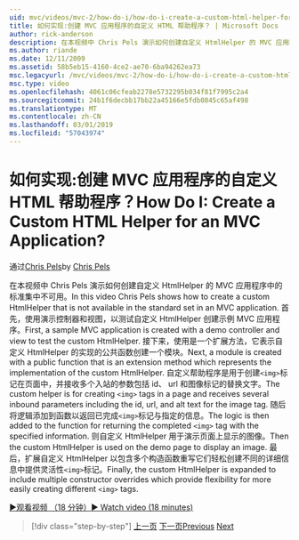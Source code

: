 ```yaml
---
uid: mvc/videos/mvc-2/how-do-i/how-do-i-create-a-custom-html-helper-for-an-mvc-application
title: 如何实现:创建 MVC 应用程序的自定义 HTML 帮助程序？ | Microsoft Docs
author: rick-anderson
description: 在本视频中 Chris Pels 演示如何创建自定义 HtmlHelper 的 MVC 应用程序中的标准集中不可用。 首先，示例 MVC 应用程序...
ms.author: riande
ms.date: 12/11/2009
ms.assetid: 58b5eb15-4160-4ce2-ae70-6ba94262ea73
msc.legacyurl: /mvc/videos/mvc-2/how-do-i/how-do-i-create-a-custom-html-helper-for-an-mvc-application
msc.type: video
ms.openlocfilehash: 4061c06cfeab2278e5732295b034f81f7995c2a4
ms.sourcegitcommit: 24b1f6decbb17bb22a45166e5fdb0845c65af498
ms.translationtype: MT
ms.contentlocale: zh-CN
ms.lasthandoff: 03/01/2019
ms.locfileid: "57043974"
---
```

<a name="how-do-i-create-a-custom-html-helper-for-an-mvc-application"></a><span data-ttu-id="4ca88-105">如何实现:创建 MVC 应用程序的自定义 HTML 帮助程序？</span><span class="sxs-lookup"><span data-stu-id="4ca88-105">How Do I: Create a Custom HTML Helper for an MVC Application?</span></span>
====================
<span data-ttu-id="4ca88-106">通过[Chris Pels](https://twitter.com/chrispels)</span><span class="sxs-lookup"><span data-stu-id="4ca88-106">by [Chris Pels](https://twitter.com/chrispels)</span></span>

<span data-ttu-id="4ca88-107">在本视频中 Chris Pels 演示如何创建自定义 HtmlHelper 的 MVC 应用程序中的标准集中不可用。</span><span class="sxs-lookup"><span data-stu-id="4ca88-107">In this video Chris Pels shows how to create a custom HtmlHelper that is not available in the standard set in an MVC application.</span></span> <span data-ttu-id="4ca88-108">首先，使用演示控制器和视图，以测试自定义 HtmlHelper 创建示例 MVC 应用程序。</span><span class="sxs-lookup"><span data-stu-id="4ca88-108">First, a sample MVC application is created with a demo controller and view to test the custom HtmlHelper.</span></span> <span data-ttu-id="4ca88-109">接下来，使用是一个扩展方法，它表示自定义 HtmlHelper 的实现的公共函数创建一个模块。</span><span class="sxs-lookup"><span data-stu-id="4ca88-109">Next, a module is created with a public function that is an extension method which represents the implementation of the custom HtmlHelper.</span></span> <span data-ttu-id="4ca88-110">自定义帮助程序是用于创建`<img>`标记在页面中，并接收多个入站的参数包括 id、 url 和图像标记的替换文字。</span><span class="sxs-lookup"><span data-stu-id="4ca88-110">The custom helper is for creating `<img>` tags in a page and receives several inbound parameters including the id, url, and alt text for the image tag.</span></span> <span data-ttu-id="4ca88-111">随后将逻辑添加到函数以返回已完成`<img>`标记与指定的信息。</span><span class="sxs-lookup"><span data-stu-id="4ca88-111">The logic is then added to the function for returning the completed `<img>` tag with the specified information.</span></span> <span data-ttu-id="4ca88-112">则自定义 HtmlHelper 用于演示页面上显示的图像。</span><span class="sxs-lookup"><span data-stu-id="4ca88-112">Then the custom HtmlHelper is used on the demo page to display an image.</span></span> <span data-ttu-id="4ca88-113">最后，扩展自定义 HtmlHelper 以包含多个构造函数重写它们轻松创建不同的详细信息中提供灵活性`<img>`标记。</span><span class="sxs-lookup"><span data-stu-id="4ca88-113">Finally, the custom HtmlHelper is expanded to include multiple constructor overrides which provide flexibility for more easily creating different `<img>` tags.</span></span>

[<span data-ttu-id="4ca88-114">&#9654;观看视频 （18 分钟）</span><span class="sxs-lookup"><span data-stu-id="4ca88-114">&#9654; Watch video (18 minutes)</span></span>](https://channel9.msdn.com/Blogs/ASP-NET-Site-Videos/how-do-i-create-a-custom-html-helper-for-an-mvc-application)

> [!div class="step-by-step"]
> <span data-ttu-id="4ca88-115">[上一页](how-do-i-implement-view-models-to-manage-data-for-aspnet-mvc-views.md)
> [下一页](how-do-i-work-with-model-binders-in-an-mvc-application.md)</span><span class="sxs-lookup"><span data-stu-id="4ca88-115">[Previous](how-do-i-implement-view-models-to-manage-data-for-aspnet-mvc-views.md)
[Next](how-do-i-work-with-model-binders-in-an-mvc-application.md)</span></span>
